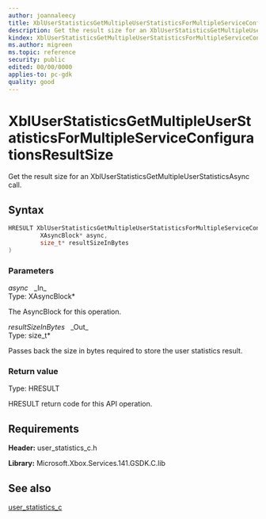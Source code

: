 ```yaml
---
author: joannaleecy
title: XblUserStatisticsGetMultipleUserStatisticsForMultipleServiceConfigurationsResultSize
description: Get the result size for an XblUserStatisticsGetMultipleUserStatisticsAsync call.
kindex: XblUserStatisticsGetMultipleUserStatisticsForMultipleServiceConfigurationsResultSize
ms.author: migreen
ms.topic: reference
security: public
edited: 00/00/0000
applies-to: pc-gdk
quality: good
---
```


# XblUserStatisticsGetMultipleUserStatisticsForMultipleServiceConfigurationsResultSize  

Get the result size for an XblUserStatisticsGetMultipleUserStatisticsAsync call.  

## Syntax  
  
```cpp
HRESULT XblUserStatisticsGetMultipleUserStatisticsForMultipleServiceConfigurationsResultSize(  
         XAsyncBlock* async,  
         size_t* resultSizeInBytes  
)  
```  
  
### Parameters  
  
*async* &nbsp;&nbsp;\_In\_  
Type: XAsyncBlock*  
  
The AsyncBlock for this operation.  
  
*resultSizeInBytes* &nbsp;&nbsp;\_Out\_  
Type: size_t*  
  
Passes back the size in bytes required to store the user statistics result.  
  
  
### Return value  
Type: HRESULT
  
HRESULT return code for this API operation.
  
## Requirements  
  
**Header:** user_statistics_c.h
  
**Library:** Microsoft.Xbox.Services.141.GSDK.C.lib
  
## See also  
[user_statistics_c](../user_statistics_c_members.md)  
  
  